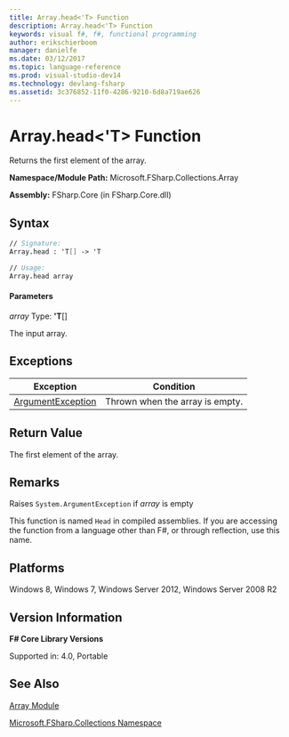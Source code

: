 ```yaml
---
title: Array.head<'T> Function
description: Array.head<'T> Function
keywords: visual f#, f#, functional programming
author: erikschierboom
manager: danielfe
ms.date: 03/12/2017
ms.topic: language-reference
ms.prod: visual-studio-dev14
ms.technology: devlang-fsharp
ms.assetid: 3c376852-11f0-4286-9210-6d8a719ae626
---
```


# Array.head<'T> Function

Returns the first element of the array.

**Namespace/Module Path:** Microsoft.FSharp.Collections.Array

**Assembly:** FSharp.Core (in FSharp.Core.dll)


## Syntax

```fsharp
// Signature:
Array.head : 'T[] -> 'T

// Usage:
Array.head array
```

#### Parameters
*array*
Type: **'T**[[]](https://msdn.microsoft.com/library/def20292-9aae-4596-9275-b94e594f8493)


The input array.

## Exceptions

|Exception|Condition|
|----|----|
|[ArgumentException](https://msdn.microsoft.com/library/system.argumentexception.aspx)|Thrown when the array is empty.|

## Return Value

The first element of the array.

## Remarks
Raises `System.ArgumentException` if *array* is empty

This function is named `Head` in compiled assemblies. If you are accessing the function from a language other than F#, or through reflection, use this name.

## Platforms
Windows 8, Windows 7, Windows Server 2012, Windows Server 2008 R2


## Version Information
**F# Core Library Versions**

Supported in: 4.0, Portable


## See Also
[Array Module](array-module.md)

[Microsoft.FSharp.Collections Namespace](../Microsoft.FSharp.Collections-Namespace-%5BFSharp%5D.md)